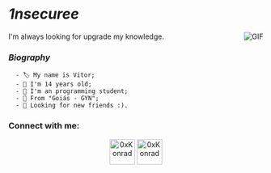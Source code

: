 #                                                                    *1nsecuree* 

<p align="center'> Pleasure, i'm 1nsecure, an ordinary programming student.
</p>
<p align="center"> I'm always looking for upgrade my knowledge.
  

<img align="right" alt="GIF" src="https://media.discordapp.net/attachments/797156465705353239/797156558684422164/escrevendo1.gif?width=420&height=227"/>

###                                                                    *Biography*

      - 🏷️ My name is Vitor;                          
      - 🌟 I'm 14 years old;
      - 📒 I'm an programming student;
      - 🌻 From "Goiás - GYN";
      - 🚧 Looking for new friends :).
### Connect with me:

<p align="center">
<a href="https://twitter.com/FreeReaIState" target="blank"><img align="center" src="https://media.discordapp.net/attachments/768926761844211753/792033471149244436/desconhecido.png?width=342&height=342" alt="0xKonrad" height="50" width="50" /></a>
<a href="https://instagram.com/1.nsecuree" target="blank"><img align="center" src="https://media.discordapp.net/attachments/768926761844211753/792033941666004992/desconhecido.png?width=225&height=225" alt="0xKonrad" height="50" width="50"</a>
</a>     
</p>


